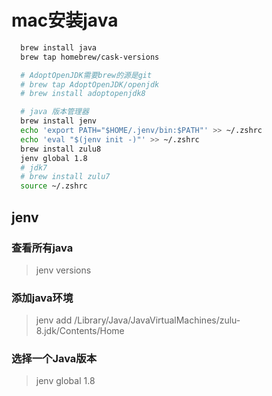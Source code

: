 # mac安装java

```bash
  brew install java
  brew tap homebrew/cask-versions

  # AdoptOpenJDK需要brew的源是git
  # brew tap AdoptOpenJDK/openjdk
  # brew install adoptopenjdk8

  # java 版本管理器
  brew install jenv
  echo 'export PATH="$HOME/.jenv/bin:$PATH"' >> ~/.zshrc
  echo 'eval "$(jenv init -)"' >> ~/.zshrc
  brew install zulu8
  jenv global 1.8
  # jdk7
  # brew install zulu7
  source ~/.zshrc
```

## jenv

### 查看所有java

>jenv versions

### 添加java环境

>jenv add /Library/Java/JavaVirtualMachines/zulu-8.jdk/Contents/Home

### 选择一个Java版本

>jenv global 1.8
